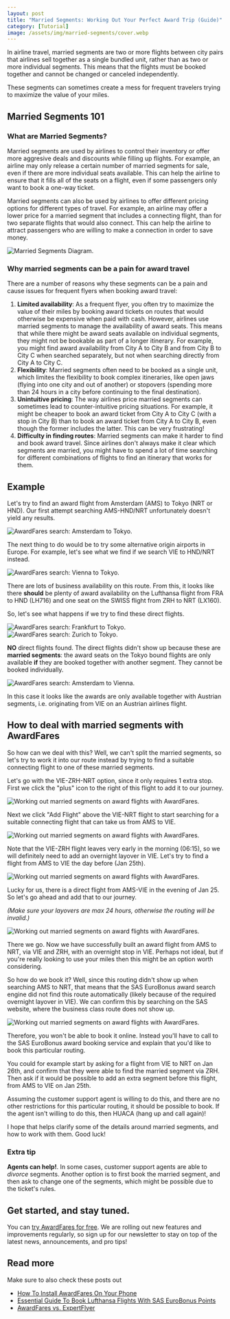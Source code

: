 ```yaml
---
layout: post
title: "Married Segments: Working Out Your Perfect Award Trip (Guide)"
category: [Tutorial]
image: /assets/img/married-segments/cover.webp
---
```



In airline travel, married segments are two or more flights between city pairs that airlines sell together as a single bundled unit, rather than as two or more individual segments. This means that the flights must be booked together and cannot be changed or canceled independently.

These segments can sometimes create a mess for frequent travelers trying to maximize the value of your miles.


## Married Segments 101

### What are Married Segments?

Married segments are used by airlines to control their inventory or offer more aggresive deals and discounts while filling up flights. For example, an airline may only release a certain number of married segments for sale, even if there are more individual seats available. This can help the airline to ensure that it fills all of the seats on a flight, even if some passengers only want to book a one-way ticket.

Married segments can also be used by airlines to offer different pricing options for different types of travel. For example, an airline may offer a lower price for a married segment that includes a connecting flight, than for two separate flights that would also connect. This can help the airline to attract passengers who are willing to make a connection in order to save money.

<img src="../assets/img/married-segments/diagram.webp" alt="Married Segments Diagram." />

### Why married segments can be a pain for award travel

There are a number of reasons why these segments can be a pain and cause issues for frequent flyers when booking award travel:

1. **Limited availability**: As a frequent flyer, you often try to maximize the value of their miles by booking award tickets on routes that would otherwise be expensive when paid with cash. However, airlines use married segments to manage the availability of award seats. This means that while there might be award seats available on individual segments, they might not be bookable as part of a longer itinerary. For example, you might find award availability from City A to City B and from City B to City C when searched separately, but not when searching directly from City A to City C.
2. **Flexibility**: Married segments often need to be booked as a single unit, which limites the flexibility to book complex itineraries, like open jaws (flying into one city and out of another) or stopovers (spending more than 24 hours in a city before continuing to the final destination). 
3. **Unintuitive pricing**: The way airlines price married segments can sometimes lead to counter-intuitive pricing situations. For example, it might be cheaper to book an award ticket from City A to City C (with a stop in City B) than to book an award ticket from City A to City B, even though the former includes the latter. This can be very frustrating!
4. **Difficulty in finding routes**: Married segments can make it harder to find and book award travel. Since airlines don't always make it clear which segments are married, you might have to spend a lot of time searching for different combinations of flights to find an itinerary that works for them.

## Example

Let's try to find an award flight from Amsterdam (AMS) to Tokyo (NRT or HND). Our first attempt searching AMS-HND/NRT unfortunately doesn't yield any results.

<img src="/assets/img/married-segments/search-ams.webp" alt="AwardFares search: Amsterdam to Tokyo." />

The next thing to do would be to try some alternative origin airports in Europe. For example, let's see what we find if we search VIE to HND/NRT instead.

<img src="/assets/img/married-segments/search-vie.webp" alt="AwardFares search: Vienna to Tokyo." />

There are lots of business availability on this route. From this, it looks like there **should** be plenty of award availability on the Lufthansa flight from FRA to HND (LH716) and one seat on the SWISS flight from ZRH to NRT (LX160).

So, let's see what happens if we try to find these direct flights.

<img src="/assets/img/married-segments/search-fra.webp" alt="AwardFares search: Frankfurt to Tokyo." />

<img src="/assets/img/married-segments/search-zrh.webp" alt="AwardFares search: Zurich to Tokyo." />

**NO** direct flights found. The direct flights didn't show up because these are **married segments**: the award seats on the Tokyo bound flights are only available **if** they are booked together with another segment. They cannot be booked individually.

<img src="/assets/img/married-segments/search-vie-married.webp" alt="AwardFares search: Amsterdam to Vienna." />

In this case it looks like the awards are only available together with Austrian segments, i.e. originating from VIE on an Austrian airlines flight.

## How to deal with married segments with AwardFares

So how can we deal with this? Well, we can't split the married segments, so let's try to work it into our route instead by trying to find a suitable connecting flight to one of these married segments.

Let's go with the VIE-ZRH-NRT option, since it only requires 1 extra stop. First we click the "plus" icon to the right of this flight to add it to our journey.

<img src="/assets/img/married-segments/search-vie-add.webp" alt="Working out married segments on award flights with AwardFares." />

Next we click "Add Flight" above the VIE-NRT flight to start searching for a suitable connecting flight that can take us from AMS to VIE.

<img src="/assets/img/married-segments/journey1.webp" alt="Working out married segments on award flights with AwardFares." />

Note that the VIE-ZRH flight leaves very early in the morning (06:15), so we will definitely need to add an overnight layover in VIE. Let's try to find a flight from AMS to VIE the day before (Jan 25th).

<img src="/assets/img/married-segments/journey2.webp" alt="Working out married segments on award flights with AwardFares." />

Lucky for us, there is a direct flight from AMS-VIE in the evening of Jan 25. So let's go ahead and add that to our journey. 

*(Make sure your layovers are max 24 hours, otherwise the routing will be invalid.)*

<img src="/assets/img/married-segments/journey3.webp" alt="Working out married segments on award flights with AwardFares." />

There we go. Now we have successfully built an award flight from AMS to NRT, via VIE and ZRH, with an overnight stop in VIE. Perhaps not ideal, but if you're really looking to use your miles then this might be an option worth considering.

So how do we book it? Well, since this routing didn't show up when searching AMS to NRT, that means that the SAS EuroBonus award search engine did not find this route automatically (likely because of the required overnight layover in VIE). We can confirm this by searching on the SAS website, where the business class route does not show up.

<img src="/assets/img/married-segments/book.webp" alt="Working out married segments on award flights with AwardFares." />

Therefore, you won't be able to book it online. Instead you'll have to call to the SAS EuroBonus award booking service and explain that you'd like to book this particular routing.

You could for example start by asking for a flight from VIE to NRT on Jan 26th, and confirm that they were able to find the married segment via ZRH. Then ask if it would be possible to add an extra segment before this flight, from AMS to VIE on Jan 25th.

Assuming the customer support agent is willing to do this, and there are no other restrictions for this particular routing, it should be possible to book. If the agent isn't willing to do this, then HUACA (hang up and call again)!

I hope that helps clarify some of the details around married segments, and how to work with them. Good luck!

### Extra tip

**Agents can help!**. In some cases, customer support agents are able to *divorce* segments. Another option is to first book the married segment, and then ask to change one of the segments, which might be possible due to the ticket's rules.

## Get started, and stay tuned.

You can [try AwardFares for free](https://awardfares.com/). We are rolling out new features and improvements regularly, so sign up for our newsletter to stay on top of the latest news, announcements, and pro tips!

## Read more

Make sure to also check these posts out

- [How To Install AwardFares On Your Phone](https://blog.awardfares.com/awardfares-mobile-app/)
- [Essential Guide To Book Lufthansa Flights With SAS EuroBonus Points](https://blog.awardfares.com/lufthansa-with-eurobonus-guide/)
- [AwardFares vs. ExpertFlyer](https://blog.awardfares.com/awardfares-vs-expertflyer/)



